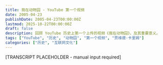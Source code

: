 ```yaml
---
title: 我在动物园 - YouTube 第一个视频
date: 2005-04-23
publishDate: 2005-04-23T00:00:00Z
lastmod: 2025-10-22T00:00:00Z
draft: false
description: 回顾 YouTube 历史上第一个上传的视频《我在动物园》，及其重要意义。
tags: ["YouTube", "历史", "动物园", "第一个视频", "贾维德·卡里姆"]
categories: ["历史", "互联网文化"]
---
```


[TRANSCRIPT PLACEHOLDER - manual input required]

<!-- 
 **Important Considerations & Edits for the Above Template**

*   **`date:`**:  The date the blog post is being created or, ideally, the date of the original video upload (if relevant).
*   **`draft: false`**:  This ensures the post is published. If you want to work on it and not have it public yet, set this to `true`.
*   **`description:`**: Write a concise and compelling description of the post.  This is important for SEO and how the post appears in search results.  Aim for 150-160 characters.  Examples:
    *   "Reliving the iconic moment: A look back at Jawed Karim's "Me at the zoo," the first YouTube video and its lasting impact."
    *   "From pixelated beginnings to global phenomenon: Examining the significance of "Me at the zoo," the groundbreaking first YouTube video."
*   **`tags:`**:  Add relevant tags to help users find your post. Think about keywords related to the video content, the topic, and the platform.  Examples: `["YouTube", "History", "Zoo", "Jawed Karim", "Internet History", "First Video", "Silicon Valley", "San Diego Zoo"]`
*   **`categories:`**:  Choose relevant categories for organization.  Examples: `["Technology", "Internet Culture", "History", "YouTube", "Video Essays"]`
*   **[TRANSCRIPT PLACEHOLDER - manual input required]**:  This is *crucially* where you paste the transcript.

**Enhancements to Consider *After* Inserting the Transcript**

*   **Headings (H2, H3, etc.)**:  Break up the text into logical sections using headings.  This makes the post much more readable.  Example:
    ```markdown
    ## The Video Itself

    [Transcript text discussing the video's content]

    ## The Significance

    [Transcript text discussing the video's importance]
    ```

*   **Paragraphs**:  Ensure the transcript is properly formatted into paragraphs for readability.

*   **Links**:  Add links to relevant websites, YouTube videos, articles, or resources mentioned in the transcript.  For example:
    ```markdown
    As you can see in the video itself, which you can watch here: [Me at the zoo](https://www.youtube.com/watch?v=jNQXAC9IVRw)
    ```

*   **Images**:  Embed relevant images to visually enhance the post. You'll need to upload the images to your Hugo `static/` directory (e.g., `static/img/`) and then link to them in the markdown. Example:
    ```markdown
    ![Jawed Karim at the Zoo](/img/jawed_at_the_zoo.jpg)
    ```

*   **Code Snippets**: If the transcript discusses code, use backticks (`) or fenced code blocks (```) to format it properly.

*   **Quotes**:  Use `>` to format quotes from the video or other sources.

*   **Video Embed**: If you want the video to display directly in the post (highly recommended), use Hugo's built-in support for YouTube (or Vimeo, etc.).  This usually involves a shortcode.  Consult your Hugo theme's documentation for the correct way to embed videos. A common method is:

    ```markdown
    {{< youtube jNQXAC9IVRw >}}
    ```

    (Replace `jNQXAC9IVRw` with the actual YouTube video ID).  **You might need to configure your Hugo theme to support YouTube shortcodes.**

*   **Grammar and Style**: Proofread the transcript and correct any grammatical errors or typos.  Adjust the writing style to fit the tone of your blog.  Consider adding a brief introduction and conclusion if the transcript feels abrupt.

*   **Call to Action**:  Encourage readers to leave comments, share the post, or subscribe to your blog.

**Example of a Possible Enhanced Post (Illustrative - Requires Actual Transcript)**

```markdown
---
title: Me at the Zoo - First YouTube Video
date: 2025-10-22
lastmod: 2025-10-22
draft: false
description: A look back at the first YouTube video ever uploaded, "Me at the zoo."
tags: ["YouTube", "History", "Zoo", "First Video", "Jawed Karim", "Internet History"]
categories: ["History", "Internet Culture"]
---

## Introduction

"Me at the zoo" is a historic video. Uploaded on April 23, 2005, it marks the beginning of YouTube, a platform that would revolutionize how we consume and share video content. This post examines the video and its lasting impact.

{{< youtube jNQXAC9IVRw >}}

## Jawed Karim at the San Diego Zoo

The video features Jawed Karim, one of YouTube's co-founders, standing in front of the elephant enclosure at the San Diego Zoo.  He speaks briefly about the elephants' long trunks and how "cool" they are.  The video is simple, unedited, and only 19 seconds long.

[Insert part of the transcript here with proper paragraph breaks.  For example:]

> "Alright, so here we are in front of the elephants. The cool thing about these guys is that they have really, really, really long trunks. And that's cool. And that's pretty much all there is to say."

## The Significance of a Simple Video

While seemingly unremarkable, "Me at the zoo" is a watershed moment in internet history.  It demonstrated the potential of video sharing and paved the way for YouTube's incredible growth.  It proved that anyone with a camera and an internet connection could become a content creator.

[Insert more of the transcript here, discussing the video's impact, etc.]

## Conclusion

"Me at the zoo" serves as a reminder of YouTube's humble beginnings and how far the platform has come.  It's a testament to the power of simple ideas and the transformative potential of the internet.

What are your favorite early YouTube videos?  Share your thoughts in the comments below!
```

Remember to tailor the template and the enhancements to the specific content of the transcript you provide. Good luck!
-->
